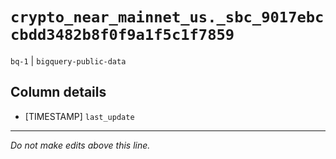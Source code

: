 # `crypto_near_mainnet_us._sbc_9017ebccbdd3482b8f0f9a1f5c1f7859`
`bq-1` | `bigquery-public-data`

## Column details
* [TIMESTAMP] `last_update`

-------------------------------------------------------------------------------
*Do not make edits above this line.*
